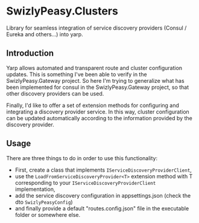 # SwizlyPeasy.Clusters
Library for seamless integration of service discovery providers (Consul / Eureka and others...) into yarp.

## Introduction
Yarp allows automated and transparent route and cluster configuration updates. This is something I've been able to verify in the SwizlyPeasy.Gateway project. So here I'm trying to generalize what has been implemented for consul in the SwizlyPeasy.Gateway project, so that other discovery providers can be used. 

Finally, I'd like to offer a set of extension methods for configuring and integrating a discovery provider service. In this way, cluster configuration can be updated automatically according to the information provided by the discovery provider.

## Usage
There are three things to do in order to use this functionality: 
- First, create a class that implements ```IServiceDiscoveryProviderClient```, 
- use the ```LoadFromServiceDiscoveryProvider<T>``` extension method with T corresponding to your ```IServiceDiscoveryProviderClient``` implementation,
- add the service discovery configuration in appsettings.json (check the dto ```SwizlyPeasyConfig```)
- and finally provide a default "routes.config.json" file in the executable folder or somewhere else.

